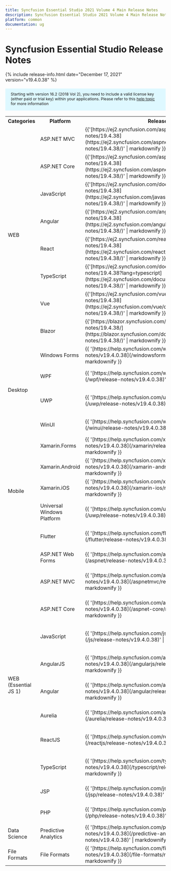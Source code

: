 ```yaml
---
title: Syncfusion Essential Studio 2021 Volume 4 Main Release Notes  
description: Syncfusion Essential Studio 2021 Volume 4 Main Release Notes  
platform: common
documentation: ug
---
```


# Syncfusion Essential Studio  Release Notes  

{% include release-info.html date="December 17, 2021"   version="v19.4.0.38" %} 

<style>
#license {
    font-size: .88em!important;
margin-top: 1.5em;     margin-bottom: 1.5em;
    background-color: #def8ff;
    padding: 10px 17px 14px;
}
</style>

<div id="license">
Starting with version 16.2 (2018 Vol 2), you need to include a valid license key (either paid or trial key) within your applications. 
Please refer to this <a href="/common/essential-studio/licensing/license-key">help topic</a> for more information 
</div>



<table>
<tr>
<th>
Categories</th><th>
Platform</th><th>
Release Notes</th><th>
Read Me</th></tr>
<tr>
<td rowspan="8">
WEB 
</td>
<td>
ASP.NET MVC
</td>
<td>{{'[https://ej2.syncfusion.com/aspnetmvc/documentation/release-notes/19.4.38](https://ej2.syncfusion.com/aspnetmvc/documentation/release-notes/19.4.38/)' | markdownify }}
</td>
<td>{{'[http://files2.syncfusion.com/Installs/v19.4.0.38/ReadMe/web/ASPMVC.html](http://files2.syncfusion.com/Installs/v19.4.0.38/ReadMe/web/ASPMVC.html)' | markdownify }}
</td>
</tr>
<tr>
<td>
ASP.NET Core	
</td>
<td>{{'[https://ej2.syncfusion.com/aspnetcore/documentation/release-notes/19.4.38](https://ej2.syncfusion.com/aspnetcore/documentation/release-notes/19.4.38/)' | markdownify }}
</td>
<td>{{'[http://files2.syncfusion.com/Installs/v19.4.0.38/ReadMe/web/ASPNETCORE.html](http://files2.syncfusion.com/Installs/v19.4.0.38/ReadMe/web/ASPNETCORE.html)' | markdownify }}
</td>
</tr>
<tr>
<td>
JavaScript
</td>
<td>{{'[https://ej2.syncfusion.com/documentation/release-notes/19.4.38](https://ej2.syncfusion.com/javascript/documentation/release-notes/19.4.38/)' | markdownify }}
</td>
<td>{{'[http://files2.syncfusion.com/Installs/v19.4.0.38/ReadMe/web/JavaScript.html](http://files2.syncfusion.com/Installs/v19.4.0.38/ReadMe/web/JavaScript.html)' | markdownify }}
</td>
</tr>
<tr>
<td>
Angular
</td>
<td>{{'[https://ej2.syncfusion.com/angular/documentation/release-notes/19.4.38](https://ej2.syncfusion.com/angular/documentation/release-notes/19.4.38/)' | markdownify }}
</td>
<td>{{'[http://files2.syncfusion.com/Installs/v19.4.0.38/ReadMe/web/Angular.html](http://files2.syncfusion.com/Installs/v19.4.0.38/ReadMe/web/Angular.html)' | markdownify }}
</td>
</tr>
<tr>
<td>
React
</td>
<td>{{'[https://ej2.syncfusion.com/react/documentation/release-notes/19.4.38](https://ej2.syncfusion.com/react/documentation/release-notes/19.4.38/)' | markdownify }}
</td>
<td>{{'[http://files2.syncfusion.com/Installs/v19.4.0.38/ReadMe/web/React.html](http://files2.syncfusion.com/Installs/v19.4.0.38/ReadMe/web/React.html)' | markdownify }}
</td>
</tr>
<tr>
<td>
TypeScript
</td>
<td>{{'[https://ej2.syncfusion.com/documentation/release-notes/19.4.38?lang=typescript](https://ej2.syncfusion.com/documentation/release-notes/19.4.38/)' | markdownify }}
</td>
<td>{{'[http://files2.syncfusion.com/Installs/v19.4.0.38/ReadMe/web/TypeScript.html](http://files2.syncfusion.com/Installs/v19.4.0.38/ReadMe/web/TypeScript.html)' | markdownify }}
</td>
</tr>
<tr>
<td>
Vue
</td>
<td>{{'[https://ej2.syncfusion.com/vue/documentation/release-notes/19.4.38](https://ej2.syncfusion.com/vue/documentation/release-notes/19.4.38/)' | markdownify }}
</td>
<td>{{'[http://files2.syncfusion.com/Installs/v19.4.0.38/ReadMe/web/Vue.html](http://files2.syncfusion.com/Installs/v19.4.0.38/ReadMe/web/Vue.html)' | markdownify }}
</td>
</tr>
<tr>
<td>
Blazor
</td>
<td>{{'[https://blazor.syncfusion.com/documentation/release-notes/19.4.38/](https://blazor.syncfusion.com/documentation/release-notes/19.4.38/)' | markdownify }}
</td>
<td>{{'[http://files2.syncfusion.com/Installs/v19.4.0.38/ReadMe/web/Blazor.html](http://files2.syncfusion.com/Installs/v19.4.0.38/ReadMe/web/Blazor.html)' | markdownify }}
</td>
</tr>
<tr>
<td rowspan="4">
Desktop
</td>
<td>
Windows Forms
</td>
<td>{{ '[https://help.syncfusion.com/windowsforms/release-notes/v19.4.0.38](/windowsforms/release-notes/v19.4.0.38)' | markdownify }}
</td>
<td>{{ '[http://files2.syncfusion.com/Installs/v19.4.0.38/ReadMe/WindowsForms.html](http://files2.syncfusion.com/Installs/v19.4.0.38/ReadMe/WindowsForms.html)' | markdownify }}
</td>
</tr>
<tr>
<td>
WPF
</td>
<td>{{ '[https://help.syncfusion.com/wpf/release-notes/v19.4.0.38](/wpf/release-notes/v19.4.0.38)' | markdownify }}
</td>
<td>{{ '[http://files2.syncfusion.com/Installs/v19.4.0.38/ReadMe/WPF.html](http://files2.syncfusion.com/Installs/v19.4.0.38/ReadMe/WPF.html)' | markdownify }}
</td>
</tr>
<tr>
<td>
UWP
</td>
<td>{{ '[https://help.syncfusion.com/uwp/release-notes/v19.4.0.38](/uwp/release-notes/v19.4.0.38)' | markdownify }}
</td>
<td>{{ '[http://files2.syncfusion.com/Installs/v19.4.0.38/ReadMe/UniversalWindows.html](http://files2.syncfusion.com/Installs/v19.4.0.38/ReadMe/UniversalWindows.html)' | markdownify }}
</td>
</tr>
<tr>
<td>
WinUI
</td>
<td>{{ '[https://help.syncfusion.com/winui/release-notes/v19.4.0.38](/winui/release-notes/v19.4.0.38)' | markdownify }}
</td>
<td>{{ '[http://files2.syncfusion.com/Installs/v19.4.0.38/ReadMe/WinUI.html](http://files2.syncfusion.com/Installs/v19.4.0.38/ReadMe/WinUI.html)' | markdownify }}
</td>
</tr>
<tr>
<td rowspan="5">
Mobile
</td>
<td>
Xamarin.Forms
</td>
<td>{{ '[https://help.syncfusion.com/xamarin/release-notes/v19.4.0.38](/xamarin/release-notes/v19.4.0.38)' | markdownify }}
</td>
<td>{{ '[http://files2.syncfusion.com/Installs/v19.4.0.38/ReadMe/Xamarin_Forms.html](http://files2.syncfusion.com/Installs/v19.4.0.38/ReadMe/Xamarin_Forms.html)' | markdownify }}
</td>
</tr>
<tr>
<td>
Xamarin.Android
</td>
<td>{{ '[https://help.syncfusion.com/xamarin-android/release-notes/v19.4.0.38](/xamarin-android/release-notes/v19.4.0.38)' | markdownify }}
</td>
<td>{{ '[http://files2.syncfusion.com/Installs/v19.4.0.38/ReadMe/Xamarin_Forms.html](http://files2.syncfusion.com/Installs/v19.4.0.38/ReadMe/Xamarin_Forms.html)' | markdownify }}
</td>
</tr>
<tr>
<td>
Xamarin.iOS
</td>
<td>{{ '[https://help.syncfusion.com/xamarin-ios/release-notes/v19.4.0.38](/xamarin-ios/release-notes/v19.4.0.38)' | markdownify }}
</td>
<td>{{ '[http://files2.syncfusion.com/Installs/v19.4.0.38/ReadMe/Xamarin_Forms.html](http://files2.syncfusion.com/Installs/v19.4.0.38/ReadMe/Xamarin_Forms.html)' | markdownify }}
</td>
</tr>
<tr>
<td>
Universal Windows Platform
</td>
<td>{{ '[https://help.syncfusion.com/uwp/release-notes/v19.4.0.38](/uwp/release-notes/v19.4.0.38)' | markdownify }}
</td>
<td>{{ '[http://files2.syncfusion.com/Installs/v19.4.0.38/ReadMe/UniversalWindows.html](http://files2.syncfusion.com/Installs/v19.4.0.38/ReadMe/UniversalWindows.html)' | markdownify }}
</td>
</tr>
<tr>
<td>
Flutter
</td>
<td>{{ '[https://help.syncfusion.com/flutter/release-notes/v19.4.0.38](/flutter/release-notes/v19.4.0.38)' | markdownify }}
</td>
<td>{{ '[http://files2.syncfusion.com/Installs/v19.4.0.38/ReadMe/Flutter.html](http://files2.syncfusion.com/Installs/v19.4.0.38/ReadMe/Flutter.html)' | markdownify }}
</td>
</tr>
<tr>
<td rowspan="11">
WEB (Essential JS 1)
</td>
<td>
ASP.NET Web Forms
</td>
<td>{{ '[https://help.syncfusion.com/aspnet/release-notes/v19.4.0.38](/aspnet/release-notes/v19.4.0.38)' | markdownify }}
</td>
<td>{{ '[http://files2.syncfusion.com/Installs/v19.4.0.38/ReadMe/essential-js1/ASP.html](http://files2.syncfusion.com/Installs/v19.4.0.38/ReadMe/essential-js1/ASP.html)' | markdownify }}
</td>
</tr>
<tr>
<td>
ASP.NET MVC
</td>
<td>{{ '[https://help.syncfusion.com/aspnetmvc/release-notes/v19.4.0.38](/aspnetmvc/release-notes/v19.4.0.38)' | markdownify }}
</td>
<td>{{ '[http://files2.syncfusion.com/Installs/v19.4.0.38/ReadMe/essential-js1/ASPMVC.html](http://files2.syncfusion.com/Installs/v19.4.0.38/ReadMe/essential-js1/ASPMVC.html)' | markdownify }}
</td>
</tr>
<tr>
<td>
ASP.NET Core
</td>
<td>{{ '[https://help.syncfusion.com/aspnet-core/release-notes/v19.4.0.38](/aspnet-core/release-notes/v19.4.0.38)' | markdownify }}
</td>
<td>
{{ '[http://files2.syncfusion.com/Installs/v19.4.0.38/ReadMe/essential-js1/ASPNETCORE.html](http://files2.syncfusion.com/Installs/v19.4.0.38/ReadMe/essential-js1/ASPNETCORE.html)' | markdownify }}
</td>
</tr>
<tr>
<td>
JavaScript
</td>
<td>{{ '[https://help.syncfusion.com/js/release-notes/v19.4.0.38](/js/release-notes/v19.4.0.38)' | markdownify }}
</td>
<td>{{ '[http://files2.syncfusion.com/Installs/v19.4.0.38/ReadMe/essential-js1/JavaScript.html](http://files2.syncfusion.com/Installs/v19.4.0.38/ReadMe/essential-js1/JavaScript.html)' | markdownify }}
</td>
</tr>
<tr>
<td>
AngularJS
</td>
<td>{{ '[https://help.syncfusion.com/angularjs/release-notes/v19.4.0.38](/angularjs/release-notes/v19.4.0.38)' | markdownify }}
</td>
<td>{{ '[http://files2.syncfusion.com/Installs/v19.4.0.38/ReadMe/essential-js1/AngularJS.html](http://files2.syncfusion.com/Installs/v19.4.0.38/ReadMe/essential-js1/AngularJS.html)' | markdownify }}
</td>
</tr>
<tr>
<td>
Angular
</td>
<td>{{ '[https://help.syncfusion.com/angular/release-notes/v19.4.0.38](/angular/release-notes/v19.4.0.38)' | markdownify }}
</td>
<td>{{ '[http://files2.syncfusion.com/Installs/v19.4.0.38/ReadMe/essential-js1/Angular.html](http://files2.syncfusion.com/Installs/v19.4.0.38/ReadMe/essential-js1/Angular.html)' | markdownify }}
</td>
</tr>
<tr>
<td>
Aurelia
</td>
<td>{{ '[https://help.syncfusion.com/aurelia/release-notes/v19.4.0.38](/aurelia/release-notes/v19.4.0.38)' | markdownify }}
</td>
<td>{{ '[http://files2.syncfusion.com/Installs/v19.4.0.38/ReadMe/essential-js1/Aurelia.html](http://files2.syncfusion.com/Installs/v19.4.0.38/ReadMe/essential-js1/Aurelia.html)' | markdownify }}
</td>
</tr>
<tr>
<td>
ReactJS
</td>
<td>{{ '[https://help.syncfusion.com/reactjs/release-notes/v19.4.0.38](/reactjs/release-notes/v19.4.0.38)' | markdownify }}
</td>
<td>{{ '[http://files2.syncfusion.com/Installs/v19.4.0.38/ReadMe/essential-js1/ReactJS.html](http://files2.syncfusion.com/Installs/v19.4.0.38/ReadMe/essential-js1/ReactJS.html)' | markdownify }}
</td>
</tr>
<tr>
<td>
TypeScript
</td>
<td>{{ '[https://help.syncfusion.com/typescript/release-notes/v19.4.0.38](/typescript/release-notes/v19.4.0.38)' | markdownify }}
</td>
<td>{{ '[http://files2.syncfusion.com/Installs/v19.4.0.38/ReadMe/essential-js1/TypeScript.html](http://files2.syncfusion.com/Installs/v19.4.0.38/ReadMe/essential-js1/TypeScript.html)' | markdownify }}
</td>
</tr>
<tr>
<td>
JSP
</td>
<td>{{ '[https://help.syncfusion.com/jsp/release-notes/v19.4.0.38](/jsp/release-notes/v19.4.0.38)' | markdownify }}
</td>
<td>{{ '[http://files2.syncfusion.com/Installs/v19.4.0.38/ReadMe/essential-js1/JSP.html](http://files2.syncfusion.com/Installs/v19.4.0.38/ReadMe/essential-js1/JSP.html)' | markdownify }}
</td>
</tr>
<tr>
<td>
PHP
</td>
<td>{{ '[https://help.syncfusion.com/php/release-notes/v19.4.0.38](/php/release-notes/v19.4.0.38)' | markdownify }}
</td>
<td>{{ '[http://files2.syncfusion.com/Installs/v19.4.0.38/ReadMe/essential-js1/PHP.html](http://files2.syncfusion.com/Installs/v19.4.0.38/ReadMe/essential-js1/PHP.html)' | markdownify }}
</td>
</tr>
<tr>
<td>
Data Science
</td>
<td>
Predictive Analytics
</td>
<td>{{ '[https://help.syncfusion.com/predictive-analytics/release-notes/v19.4.0.38](/predictive-analytics/release-notes/v19.4.0.38)' | markdownify }}
</td>
<td>
</td>
</tr>
<tr>
<td>
File Formats
</td>
<td>
File Formats
</td>
<td>{{ '[https://help.syncfusion.com/file-formats/release-notes/v19.4.0.38](/file-formats/release-notes/v19.4.0.38)' | markdownify }}
</td>
<td>
</td>
</tr>
</table>